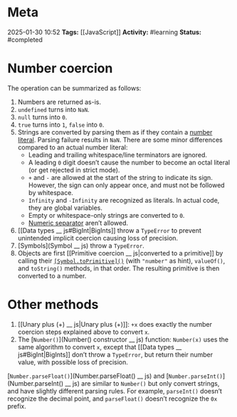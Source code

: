 # Meta
2025-01-30 10:52
**Tags:** [[JavaScript]]
**Activity:** #learning 
**Status:** #completed 

# Number coercion
The operation can be summarized as follows:
1. Numbers are returned as-is.
2. `undefined` turns into `NaN`.
3. `null` turns into `0`.
4. `true` turns into `1`, `false` into `0`.
5. Strings are converted by parsing them as if they contain a [number literal](https://developer.mozilla.org/en-US/docs/Web/JavaScript/Reference/Lexical_grammar#numeric_literals). Parsing failure results in `NaN`. There are some minor differences compared to an actual number literal:
	- Leading and trailing whitespace/line terminators are ignored.
	- A leading `0` digit doesn’t cause the number to become an octal literal (or get rejected in strict mode).
	- `+` and `-` are allowed at the start of the string to indicate its sign. However, the sign can only appear once, and must not be followed by whitespace.
	- `Infinity` and `-Infinity` are recognized as literals. In actual code, they are global variables.
	- Empty or whitespace-only strings are converted to `0`.
	- [Numeric separator](https://developer.mozilla.org/en-US/docs/Web/JavaScript/Reference/Lexical_grammar#numeric_separators) aren’t allowed.
6. [[Data types __ js#BigInt|BigInts]] throw a `TypeError` to prevent unintended implicit coercion causing loss of precision.
7. [Symbols](Symbol __ js) throw a `TypeError`.
8. Objects are first [[Primitive coercion __ js|converted to a primitive]] by calling their [`[Symbol.toPrimitive]()`]([Symbol.toPrimitive]()) (with `"number"` as hint), `valueOf()`, and `toString()` methods, in that order. The resulting primitive is then converted to a number.

# Other methods
1. [[Unary plus (+) __ js|Unary plus (+)]]: `+x` does exactly the number coercion steps explained above to convert `x`.
2. The [`Number()`](Number() constructor __ js) function: `Number(x)` uses the same algorithm to convert `x`, except that [[Data types __ js#BigInt|BigInts]] don’t throw a `TypeError`, but return their number value, with possible loss of precision.

[`Number.parseFloat()`](Number.parseFloat() __ js) and [`Number.parseInt()`](Number.parseInt() __ js) are similar to `Number()` but only convert strings, and have slightly different parsing rules. For example, `parseInt()` doesn’t recognize the decimal point, and `parseFloat()` doesn’t recognize the `0x` prefix.